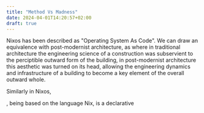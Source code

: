 ```yaml
---
title: "Method Vs Madness"
date: 2024-04-01T14:20:57+02:00
draft: true
---
```


Nixos has been described as "Operating System As Code". We can draw an equivalence with post-modernist architecture,
as where in traditional architecture the engineering science of a construction was subservient to the perciptible 
outward form of the building, in post-modernist architecture this aesthetic was turned on its head, allowing 
the engineering dynamics and infrastructure of a building to become a key element of the overall outward whole. 

Similarly in Nixos, 




, being based on the language Nix, is a declarative 

